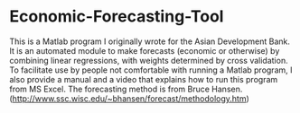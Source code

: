# Economic-Forecasting-Tool
This is a Matlab program I originally wrote for the Asian Development Bank. It is an automated module to make forecasts (economic or otherwise) by combining linear regressions, with weights determined by cross validation. To facilitate use by people not comfortable with running a Matlab program, I also provide a manual and a video that explains how to run this program from MS Excel. The forecasting method is from Bruce Hansen. (http://www.ssc.wisc.edu/~bhansen/forecast/methodology.htm)
